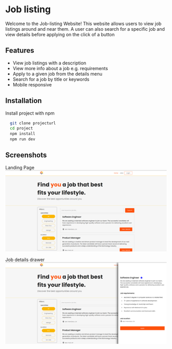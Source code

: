 
# Job listing

Welcome to the Job-listing Website! This website allows users to view job listings around and near them. A user can also search for a specific job and view details before applying on the click of a button


## Features

- View job listings with a description
- View more info about a job e.g. requirements
- Apply to a given job from the details menu
- Search for a job by title or keywords
- Mobile responsive


## Installation

Install project with npm

```bash
  git clone projecturl
  cd project
  npm install
  npm run dev
```
    
## Screenshots
Landing Page
![Landing Page](/src/assets/screenshots/landing.png "landing page")

Job details drawer
![Job Details Page](/src/assets/screenshots/details.png "job details drawer")

